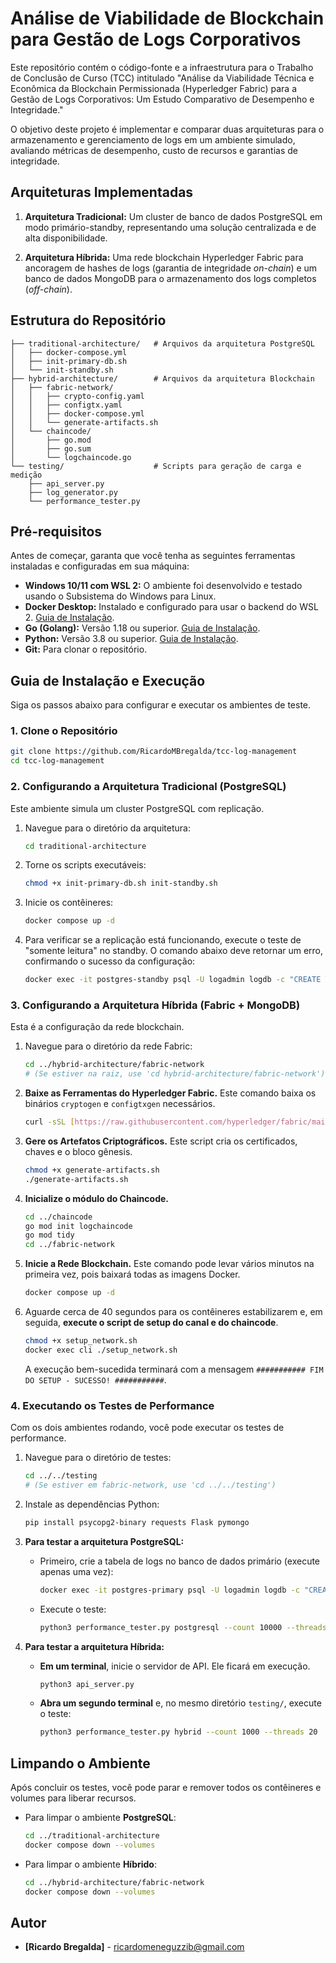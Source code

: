 # Análise de Viabilidade de Blockchain para Gestão de Logs Corporativos

Este repositório contém o código-fonte e a infraestrutura para o Trabalho de Conclusão de Curso (TCC) intitulado "Análise da Viabilidade Técnica e Econômica da Blockchain Permissionada (Hyperledger Fabric) para a Gestão de Logs Corporativos: Um Estudo Comparativo de Desempenho e Integridade."

O objetivo deste projeto é implementar e comparar duas arquiteturas para o armazenamento e gerenciamento de logs em um ambiente simulado, avaliando métricas de desempenho, custo de recursos e garantias de integridade.

## Arquiteturas Implementadas

1.  **Arquitetura Tradicional:** Um cluster de banco de dados PostgreSQL em modo primário-standby, representando uma solução centralizada e de alta disponibilidade.

2.  **Arquitetura Híbrida:** Uma rede blockchain Hyperledger Fabric para ancoragem de hashes de logs (garantia de integridade *on-chain*) e um banco de dados MongoDB para o armazenamento dos logs completos (*off-chain*).

## Estrutura do Repositório

```
├── traditional-architecture/   # Arquivos da arquitetura PostgreSQL
│   ├── docker-compose.yml
│   ├── init-primary-db.sh
│   └── init-standby.sh
├── hybrid-architecture/        # Arquivos da arquitetura Blockchain
│   ├── fabric-network/
│   │   ├── crypto-config.yaml
│   │   ├── configtx.yaml
│   │   ├── docker-compose.yml
│   │   └── generate-artifacts.sh
│   └── chaincode/
│       ├── go.mod
│       ├── go.sum
│       └── logchaincode.go
└── testing/                    # Scripts para geração de carga e medição
    ├── api_server.py
    ├── log_generator.py
    └── performance_tester.py
```

## Pré-requisitos

Antes de começar, garanta que você tenha as seguintes ferramentas instaladas e configuradas em sua máquina:

* **Windows 10/11 com WSL 2:** O ambiente foi desenvolvido e testado usando o Subsistema do Windows para Linux.
* **Docker Desktop:** Instalado e configurado para usar o backend do WSL 2. [Guia de Instalação](https://www.docker.com/products/docker-desktop/).
* **Go (Golang):** Versão 1.18 ou superior. [Guia de Instalação](https://go.dev/doc/install).
* **Python:** Versão 3.8 ou superior. [Guia de Instalação](https://www.python.org/downloads/).
* **Git:** Para clonar o repositório.

## Guia de Instalação e Execução

Siga os passos abaixo para configurar e executar os ambientes de teste.

### 1. Clone o Repositório

```bash
git clone https://github.com/RicardoMBregalda/tcc-log-management
cd tcc-log-management
```

### 2. Configurando a Arquitetura Tradicional (PostgreSQL)

Este ambiente simula um cluster PostgreSQL com replicação.

1.  Navegue para o diretório da arquitetura:

    ```bash
    cd traditional-architecture
    ```

2.  Torne os scripts executáveis:

    ```bash
    chmod +x init-primary-db.sh init-standby.sh
    ```

3.  Inicie os contêineres:

    ```bash
    docker compose up -d
    ```

4.  Para verificar se a replicação está funcionando, execute o teste de "somente leitura" no standby. O comando abaixo deve retornar um erro, confirmando o sucesso da configuração:

    ```bash
    docker exec -it postgres-standby psql -U logadmin logdb -c "CREATE TABLE test (id INT);"
    ```

### 3. Configurando a Arquitetura Híbrida (Fabric + MongoDB)

Esta é a configuração da rede blockchain.

1.  Navegue para o diretório da rede Fabric:

    ```bash
    cd ../hybrid-architecture/fabric-network 
    # (Se estiver na raiz, use 'cd hybrid-architecture/fabric-network')
    ```

2.  **Baixe as Ferramentas do Hyperledger Fabric.** Este comando baixa os binários `cryptogen` e `configtxgen` necessários.

    ```bash
    curl -sSL [https://raw.githubusercontent.com/hyperledger/fabric/main/scripts/bootstrap.sh](https://raw.githubusercontent.com/hyperledger/fabric/main/scripts/bootstrap.sh) | bash -s -- 2.4.9 1.5.6 -d -s
    ```

3.  **Gere os Artefatos Criptográficos.** Este script cria os certificados, chaves e o bloco gênesis.

    ```bash
    chmod +x generate-artifacts.sh
    ./generate-artifacts.sh
    ```

4.  **Inicialize o módulo do Chaincode.**

    ```bash
    cd ../chaincode
    go mod init logchaincode
    go mod tidy
    cd ../fabric-network
    ```

5.  **Inicie a Rede Blockchain.** Este comando pode levar vários minutos na primeira vez, pois baixará todas as imagens Docker.

    ```bash
    docker compose up -d
    ```

6.  Aguarde cerca de 40 segundos para os contêineres estabilizarem e, em seguida, **execute o script de setup do canal e do chaincode**. 

    ```bash
    chmod +x setup_network.sh
    docker exec cli ./setup_network.sh
    ```
    A execução bem-sucedida terminará com a mensagem `########### FIM DO SETUP - SUCESSO! ###########`.


### 4. Executando os Testes de Performance

Com os dois ambientes rodando, você pode executar os testes de performance.

1.  Navegue para o diretório de testes:

    ```bash
    cd ../../testing 
    # (Se estiver em fabric-network, use 'cd ../../testing')
    ```

2.  Instale as dependências Python:

    ```bash
    pip install psycopg2-binary requests Flask pymongo
    ```

3.  **Para testar a arquitetura PostgreSQL:**
    * Primeiro, crie a tabela de logs no banco de dados primário (execute apenas uma vez):

        ```bash
        docker exec -it postgres-primary psql -U logadmin logdb -c "CREATE TABLE logs (id UUID PRIMARY KEY, timestamp TIMESTAMPTZ, content JSONB);"
        ```

    * Execute o teste:

        ```bash
        python3 performance_tester.py postgresql --count 10000 --threads 50
        ```

4.  **Para testar a arquitetura Híbrida:**
    * **Em um terminal**, inicie o servidor de API. Ele ficará em execução.

        ```bash
        python3 api_server.py
        ```

    * **Abra um segundo terminal** e, no mesmo diretório `testing/`, execute o teste:

        ```bash
        python3 performance_tester.py hybrid --count 1000 --threads 20
        ```

## Limpando o Ambiente

Após concluir os testes, você pode parar e remover todos os contêineres e volumes para liberar recursos.

* Para limpar o ambiente **PostgreSQL**:

    ```bash
    cd ../traditional-architecture
    docker compose down --volumes
    ```

* Para limpar o ambiente **Híbrido**:

    ```bash
    cd ../hybrid-architecture/fabric-network
    docker compose down --volumes
    ```

## Autor

* **[Ricardo Bregalda]** - [ricardomeneguzzib@gmail.com](mailto:ricardomeneguzzib@gmail.com)